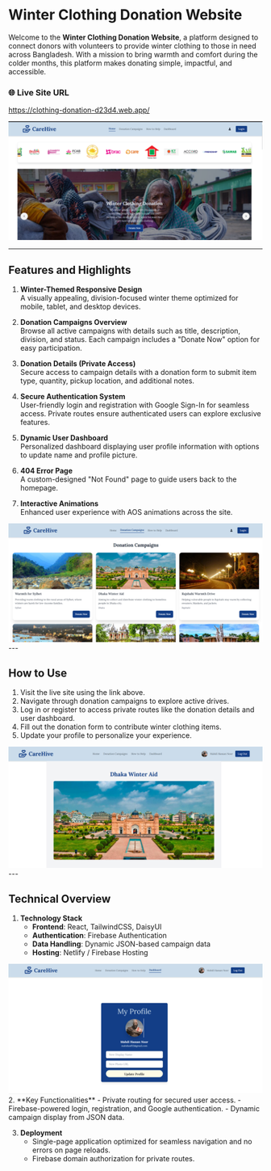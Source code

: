 # **Winter Clothing Donation Website**

Welcome to the **Winter Clothing Donation Website**, a platform designed to connect donors with volunteers to provide winter clothing to those in need across Bangladesh. With a mission to bring warmth and comfort during the colder months, this platform makes donating simple, impactful, and accessible.

### 🌐 **Live Site URL**  
https://clothing-donation-d23d4.web.app/

<img src="./main1.png">

---

## **Features and Highlights**
1. **Winter-Themed Responsive Design**  
   A visually appealing, division-focused winter theme optimized for mobile, tablet, and desktop devices.

2. **Donation Campaigns Overview**  
   Browse all active campaigns with details such as title, description, division, and status. Each campaign includes a "Donate Now" option for easy participation.

3. **Donation Details (Private Access)**  
   Secure access to campaign details with a donation form to submit item type, quantity, pickup location, and additional notes.

4. **Secure Authentication System**  
   User-friendly login and registration with Google Sign-In for seamless access. Private routes ensure authenticated users can explore exclusive features.

5. **Dynamic User Dashboard**  
   Personalized dashboard displaying user profile information with options to update name and profile picture.

6. **404 Error Page**  
   A custom-designed "Not Found" page to guide users back to the homepage.

7. **Interactive Animations**  
   Enhanced user experience with AOS animations across the site.
<img src="./main2.png">
---

## **How to Use**
1. Visit the live site using the link above.  
2. Navigate through donation campaigns to explore active drives.  
3. Log in or register to access private routes like the donation details and user dashboard.  
4. Fill out the donation form to contribute winter clothing items.  
5. Update your profile to personalize your experience.
<img src="./main3.png">
---

## **Technical Overview**
1. **Technology Stack**  
   - **Frontend**: React, TailwindCSS, DaisyUI  
   - **Authentication**: Firebase Authentication  
   - **Data Handling**: Dynamic JSON-based campaign data  
   - **Hosting**: Netlify / Firebase Hosting
<img src="./main4.png">
2. **Key Functionalities**  
   - Private routing for secured user access.  
   - Firebase-powered login, registration, and Google authentication.  
   - Dynamic campaign display from JSON data.  

3. **Deployment**  
   - Single-page application optimized for seamless navigation and no errors on page reloads.  
   - Firebase domain authorization for private routes.  



